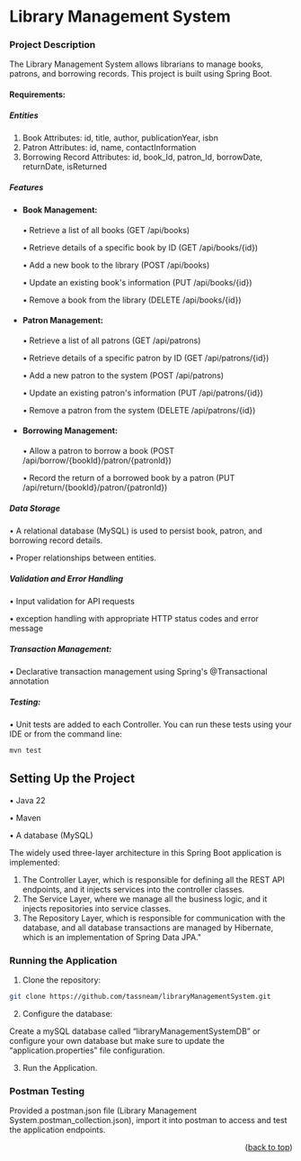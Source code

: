 # Library Management System
<a name="readme-top"></a>
### Project Description
The Library Management System allows librarians to manage books, patrons, and borrowing records. This project is built using Spring Boot.
#### Requirements:
##### Entities
1.	Book Attributes: id, title, author, publicationYear, isbn
2.	Patron Attributes: id, name, contactInformation
3.	Borrowing Record Attributes: id, book_Id, patron_Id, borrowDate, returnDate, isReturned
##### Features
*	#### Book Management:

    • Retrieve a list of all books (GET /api/books)
    
    • Retrieve details of a specific book by ID (GET /api/books/{id})
    
    •	Add a new book to the library (POST /api/books)
    
    •	Update an existing book's information (PUT /api/books/{id})
    
    •	Remove a book from the library (DELETE /api/books/{id})

*	#### Patron Management:

    •	Retrieve a list of all patrons (GET /api/patrons)
    
    •	Retrieve details of a specific patron by ID (GET /api/patrons/{id})
    
    •	Add a new patron to the system (POST /api/patrons)
    
    •	Update an existing patron's information (PUT /api/patrons/{id})
    
    •	Remove a patron from the system (DELETE /api/patrons/{id})

* #### Borrowing Management:

    •	Allow a patron to borrow a book (POST /api/borrow/{bookId}/patron/{patronId})
    
    •	Record the return of a borrowed book by a patron (PUT /api/return/{bookId}/patron/{patronId})

##### Data Storage
•	A relational database (MySQL) is used to persist book, patron, and borrowing record details.

•	Proper relationships between entities.

##### Validation and Error Handling
•	Input validation for API requests

•	exception handling with appropriate HTTP status codes and error message

##### Transaction Management:
•	Declarative transaction management using Spring's @Transactional annotation

##### Testing:
•  Unit tests are added to each Controller. You can run these tests using your IDE or from the command line:
```sh
mvn test
```

## Setting Up the Project
•	Java 22

•	Maven

•	A database (MySQL)

The widely used three-layer architecture in this Spring Boot application is implemented:
1.	The Controller Layer, which is responsible for defining all the REST API endpoints, and it injects services into the controller classes.
2.	The Service Layer, where we manage all the business logic, and it injects repositories into service classes.
3.	The Repository Layer, which is responsible for communication with the database, and all database transactions are managed by Hibernate, which is an implementation of Spring Data JPA."

### Running the Application
1.	Clone the repository:
```sh
git clone https://github.com/tassneam/libraryManagementSystem.git
```
2.	Configure the database:

Create a mySQL database called “libraryManagementSystemDB” or configure your own database but make sure to update the “application.properties” file configuration.

3.	Run the Application.

### Postman Testing
Provided a postman.json file (Library Management System.postman_collection.json), import it into postman to access and test the application endpoints.

<p align="right">(<a href="#readme-top">back to top</a>)</p>




